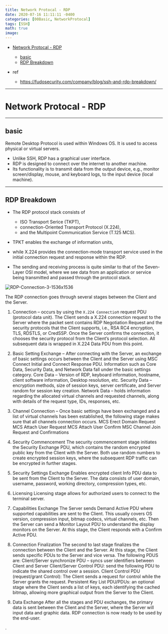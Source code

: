 ```yaml
---
title: Network Protocal - RDP
date: 2020-07-16 11:11:11 -0400
categories: [00Basic, NetworkProtocal]
tags: [SSH]
math: true
image:
---
```


- [Network Protocal - RDP](#network-protocal---rdp)
  - [basic](#basic)
  - [RDP Breakdown](#rdp-breakdown)

- ref
  - https://fudosecurity.com/company/blog/ssh-and-rdp-breakdown/

---

# Network Protocal - RDP

---

## basic


Remote Desktop Protocol is used within Windows OS. It is used to access physical or virtual servers.
- Unlike SSH, RDP has a graphical user interface.
- RDP is designed to connect over the internet to another machine.
- Its functionality is to transmit data from the output device, e.g., monitor screen/display, mouse, and keyboard logs, to the input device (local machine).


---

## RDP Breakdown

- The RDP protocol stack consists of
  - ISO Transport Serice (TKPT),
  - connection-Oriented Transport Protocol (X.224),
  - and the Multipoint Communication Service (T.125 MCS).

- TPKT enables the exchange of information units,
- while X.224 provides the connection-mode transport service used in the initial connection request and response within the RDP.

- The sending and receiving process is quite similar to that of the Seven-Layer OSI model, where we see data from an application or service being transmitted and passed through the protocol stack.

![RDP-Connection-3-1536x1536](https://i.imgur.com/5zTKODg.png)




The RDP connection goes through several stages between the Client and the Server.  

1. Connection – occurs by using the `X.224 Connectio`n request PDU (protocol data unit). The Client sends a X.224 connection request to the Server where the packet sent contains RDP Negotiation Request and the security protocols that the Client supports, i.e., RSA RC4 encryption, TLS, RDSTLS, or CredSSP. Once the Server confirms the connection, it chooses the security protocol from the Client’s protocol selection. All subsequent data is wrapped in X.224 Data PDU from this point.

2. Basic Setting Exchange – After connecting with the Server, an exchange of basic settings occurs between the Client and the Server using MSC Connect Initial and Connect Response PDU. Information such as Core Data, Security Data, and Network Data fall under the basic settings category.
Core Data – Version of RDP, keyboard information, hostname, client software information, Desktop resolution, etc.
Security Data – encryption methods, size of session keys, server certificate, and Server random for session key creation.
Network Data – holds information regarding the allocated virtual channels and requested channels, along with details of the request type, IDs, responses, etc.

3. Channel Connection – Once basic settings have been exchanged and a list of virtual channels has been established, the following stage makes sure that all channels connection occurs.
MCS Erect Domain Request
MCS Attach User Request
MCS Attach User Confirm
MSC Channel Join Request and Confirmations

4. Security Commencement
The security commencement stage initiates the Security Exchange PDU, which contains the random encrypted public key from the Client with the Server. Both use random numbers to create encrypted session keys, where the subsequent RDP traffic can be encrypted in further stages.

5. Security Settings Exchange
Enables encrypted client Info PDU data to be sent from the Client to the Server. The data consists of user domain, username, password, working directory, compression types, etc.

6. Licensing
Licensing stage allows for authorized users to connect to the terminal server.

7. Capabilities Exchange
The Server sends Demand Active PDU where supported capabilities are sent to the Client. This usually covers OS version, compression input, bitmap codecs, virtual channels, etc. Then the Server can send a Monitor Layout PDU to understand the display monitors on the Server. At this stage, the Client responds with a Confirm Active PDU.

8. Connection Finalization
The second to last stage finalizes the connection between the Client and the Server. At this stage, the Client sends specific PDUs to the Server and vice versa.
The following PDUS are:
Client/Server synchronize PDU – syncs user identifiers between Client and Server
Client/Server Control PDU: send the following PDU to indicate the shared control over a session.
Client Control PDU (request/grant Control): The Client sends a request for control while the Server grants the request.
Persistent Key List PDU/PDUs: an optional stage where the Client sends a list of keys, each identifying the cached bitmap, allowing more graphical output from the Server to the Client.

9. Data Exchange
After all the stages and PDU exchanges, the primary data is sent between the Client and the Server, where the Server will input data and graphic data. RDP connection is now ready to be used by the end-user.





.
